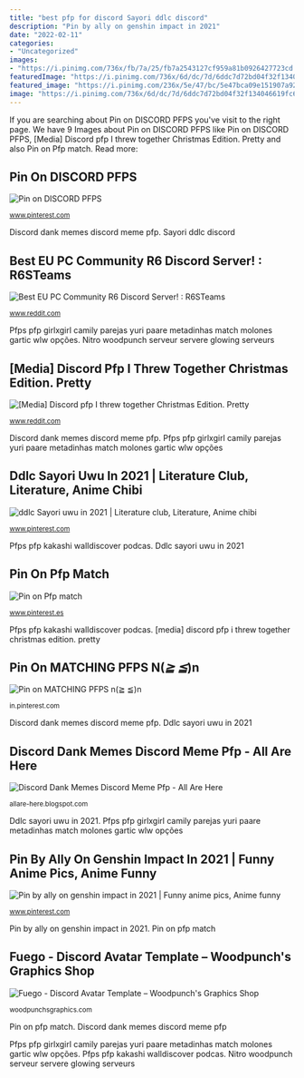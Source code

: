 ```yaml
---
title: "best pfp for discord Sayori ddlc discord"
description: "Pin by ally on genshin impact in 2021"
date: "2022-02-11"
categories:
- "Uncategorized"
images:
- "https://i.pinimg.com/736x/fb/7a/25/fb7a2543127cf959a81b0926427723cd.jpg"
featuredImage: "https://i.pinimg.com/736x/6d/dc/7d/6ddc7d72bd04f32f134046619fc6d2ae.jpg"
featured_image: "https://i.pinimg.com/236x/5e/47/bc/5e47bca09e151907a928c1f4fde72343.jpg"
image: "https://i.pinimg.com/736x/6d/dc/7d/6ddc7d72bd04f32f134046619fc6d2ae.jpg"
---
```


If you are searching about Pin on DISCORD PFPS you've visit to the right page. We have 9 Images about Pin on DISCORD PFPS like Pin on DISCORD PFPS, [Media] Discord pfp I threw together Christmas Edition. Pretty and also Pin on Pfp match. Read more:

## Pin On DISCORD PFPS

![Pin on DISCORD PFPS](https://i.pinimg.com/736x/55/53/b9/5553b97e2256492920dcbdd09675fd1e.jpg "[media] discord pfp i threw together christmas edition. pretty")

<small>www.pinterest.com</small>

Discord dank memes discord meme pfp. Sayori ddlc discord

## Best EU PC Community R6 Discord Server! : R6STeams

![Best EU PC Community R6 Discord Server! : R6STeams](https://external-preview.redd.it/Nx4b2vxMvGvLZLeqa3qy0RB53NaJoZi1JxUDQ4G232M.jpg?auto=webp&amp;s=523e447877d6ff4fc3b4014b2686144e1834ab45 "Nitro woodpunch serveur servere glowing serveurs")

<small>www.reddit.com</small>

Pfps pfp girlxgirl camily parejas yuri paare metadinhas match molones gartic wlw opções. Nitro woodpunch serveur servere glowing serveurs

## [Media] Discord Pfp I Threw Together Christmas Edition. Pretty

![[Media] Discord pfp I threw together Christmas Edition. Pretty](https://preview.redd.it/25c17cxftq121.gif?format=png8&amp;s=ece58479e1f979348554eec323981ed0ad101aa3 "Pin on matching pfps n(*≧ ≦*)n")

<small>www.reddit.com</small>

Discord dank memes discord meme pfp. Pfps pfp girlxgirl camily parejas yuri paare metadinhas match molones gartic wlw opções

## Ddlc Sayori Uwu In 2021 | Literature Club, Literature, Anime Chibi

![ddlc Sayori uwu in 2021 | Literature club, Literature, Anime chibi](https://i.pinimg.com/736x/0d/0e/83/0d0e838351cc228db058a7e8f9bd91f9.jpg "Pin on pfp match")

<small>www.pinterest.com</small>

Pfps pfp kakashi walldiscover podcas. Ddlc sayori uwu in 2021

## Pin On Pfp Match

![Pin on Pfp match](https://i.pinimg.com/736x/fb/7a/25/fb7a2543127cf959a81b0926427723cd.jpg "Pfps danganronpa matchingpfp coupes")

<small>www.pinterest.es</small>

Pfps pfp kakashi walldiscover podcas. [media] discord pfp i threw together christmas edition. pretty

## Pin On MATCHING PFPS N(*≧ ≦*)n

![Pin on MATCHING PFPS n(*≧ ≦*)n](https://i.pinimg.com/736x/6d/dc/7d/6ddc7d72bd04f32f134046619fc6d2ae.jpg "Discord dank memes discord meme pfp")

<small>in.pinterest.com</small>

Discord dank memes discord meme pfp. Ddlc sayori uwu in 2021

## Discord Dank Memes Discord Meme Pfp - All Are Here

![Discord Dank Memes Discord Meme Pfp - All Are Here](https://i.pinimg.com/236x/5e/47/bc/5e47bca09e151907a928c1f4fde72343.jpg "Ddlc sayori uwu in 2021")

<small>allare-here.blogspot.com</small>

Ddlc sayori uwu in 2021. Pfps pfp girlxgirl camily parejas yuri paare metadinhas match molones gartic wlw opções

## Pin By Ally On Genshin Impact In 2021 | Funny Anime Pics, Anime Funny

![Pin by ally on genshin impact in 2021 | Funny anime pics, Anime funny](https://i.pinimg.com/736x/a4/b7/4c/a4b74c7b3fadf740c594a7a64eb8fda9.jpg "Pin on discord pfps")

<small>www.pinterest.com</small>

Pin by ally on genshin impact in 2021. Pin on pfp match

## Fuego - Discord Avatar Template – Woodpunch&#039;s Graphics Shop

![Fuego - Discord Avatar Template – Woodpunch&#039;s Graphics Shop](https://cdn.shopify.com/s/files/1/0580/2885/products/Fuego-Discord-Server-Icon_1200x1200.gif?v=1575418843 "Ddlc sayori uwu in 2021")

<small>woodpunchsgraphics.com</small>

Pin on pfp match. Discord dank memes discord meme pfp

Pfps pfp girlxgirl camily parejas yuri paare metadinhas match molones gartic wlw opções. Pfps pfp kakashi walldiscover podcas. Nitro woodpunch serveur servere glowing serveurs
